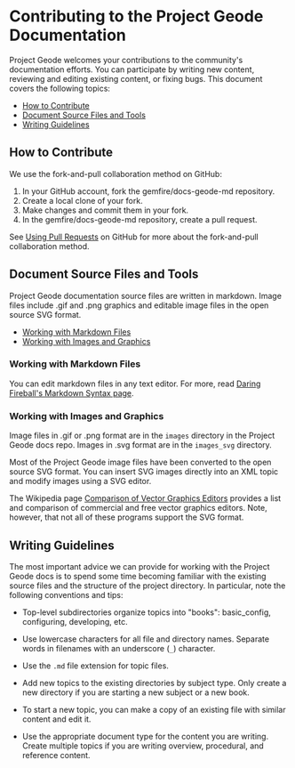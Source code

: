 # Contributing to the Project Geode Documentation

Project Geode welcomes your contributions to the community's documentation efforts. You can participate by writing new content, reviewing and editing existing content, or fixing bugs. This document covers the following topics:

- [How to Contribute](#contribute)
- [Document Source Files and Tools](#source_tools)
- [Writing Guidelines](#guidelines)

[]()

## How to Contribute

We use the fork-and-pull collaboration method on GitHub:

1. In your GitHub account, fork the gemfire/docs-geode-md repository.
2. Create a local clone of your fork.
3. Make changes and commit them in your fork.
4. In the gemfire/docs-geode-md repository, create a pull request.

See [Using Pull Requests](https://help.github.com/articles/using-pull-requests/) on GitHub for more about the fork-and-pull collaboration method.

[]()

## Document Source Files and Tools

Project Geode documentation source files are written in markdown. Image files include .gif and .png graphics and editable image files in the open source SVG format.

- [Working with Markdown Files](#markdown)
- [Working with Images and Graphics](#images)

[]()

### Working with Markdown Files

You can edit markdown files in any text editor. For more, read [Daring Fireball's Markdown Syntax page](https://daringfireball.net/projects/markdown/syntax).

[]()

### Working with Images and Graphics

Image files in .gif or .png format are in the `images` directory in the Project Geode docs repo. Images in .svg format are in the `images_svg` directory.

Most of the Project Geode image files have been converted to the open source SVG format. You can insert SVG images directly into an XML topic and modify images using a SVG editor.

The Wikipedia page [Comparison of Vector Graphics Editors](http://en.wikipedia.org/wiki/Comparison_of_vector_graphics_editors) provides a list and comparison of commercial and free vector graphics editors. Note, however, that not all of these programs support the SVG format.

[]()

## Writing Guidelines

The most important advice we can provide for working with the Project Geode docs is to spend some time becoming familiar with the existing source files and the structure of the project directory. In particular, note the following conventions and tips:

- Top-level subdirectories organize topics into "books": basic_config, configuring, developing, etc.

- Use lowercase characters for all file and directory names. Separate words in filenames with an underscore (`_`) character.

- Use the `.md` file extension for topic files.

- Add new topics to the existing directories by subject type. Only create a new directory if you are starting a new subject or a new book.

- To start a new topic, you can make a copy of an existing file with similar content and edit it.

- Use the appropriate document type for the content you are writing. Create multiple topics if you are writing overview, procedural, and reference content.
